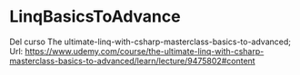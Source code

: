 # LinqBasicsToAdvance
Del curso The ultimate-linq-with-csharp-masterclass-basics-to-advanced; 
Url: https://www.udemy.com/course/the-ultimate-linq-with-csharp-masterclass-basics-to-advanced/learn/lecture/9475802#content
